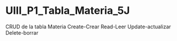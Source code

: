 # UIII_P1_Tabla_Materia_5J
CRUD de la tabla Materia Create-Crear Read-Leer Update-actualizar Delete-borrar 
